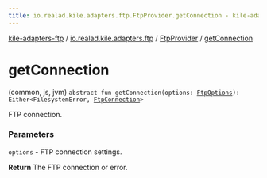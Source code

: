 ```yaml
---
title: io.realad.kile.adapters.ftp.FtpProvider.getConnection - kile-adapters-ftp
---
```


[kile-adapters-ftp](../../index.html) / [io.realad.kile.adapters.ftp](../index.html) / [FtpProvider](index.html) / [getConnection](./get-connection.html)

# getConnection

(common, js, jvm) `abstract fun getConnection(options: `[`FtpOptions`](../-ftp-options/index.html)`): Either<FilesystemError, `[`FtpConnection`](../-ftp-connection/index.html)`>`

FTP connection.

### Parameters

`options` - FTP connection settings.

**Return**
The FTP connection or error.

